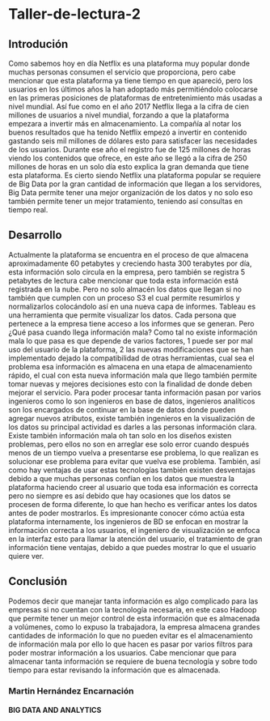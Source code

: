 # Taller-de-lectura-2

<h2> Introdución</h2>

Como sabemos hoy en día Netflix es una plataforma muy popular donde muchas personas consumen el servicio que proporciona, pero cabe mencionar que esta plataforma ya tiene tiempo en que apareció, pero los usuarios en los últimos años la han adoptado más permitiéndolo colocarse en las primeras posiciones de plataformas de entretenimiento más usadas a nivel mundial.  Así fue como en el año 2017 Netflix llega a la cifra de cien millones de usuarios a nivel mundial, forzando a que la plataforma empezara a invertir más en almacenamiento. La compañía al notar los buenos resultados que ha tenido Netflix empezó a invertir en contenido gastando seis mil millones de dólares esto para satisfacer las necesidades de los usuarios.  Durante ese año el registro fue de 125 millones de horas viendo los contenidos que ofrece, en este año se llegó a la cifra de 250 millones de horas en un solo día esto explica la gran demanda que tiene esta plataforma. 
Es cierto siendo Netflix una plataforma popular se requiere de Big Data por la gran cantidad de información que llegan a los servidores, Big Data permite tener una mejor organización de los datos y no solo eso también permite tener un mejor tratamiento, teniendo así consultas en tiempo real.

<h2>Desarrollo</h2>

Actualmente la plataforma se encuentra en el proceso de que almacena aproximadamente 60 petabytes y creciendo hasta 300 terabytes por día, esta información solo circula en la empresa, pero también se registra 5 petabytes de lectura cabe mencionar que toda esta información está registrada en la nube. Pero no solo almacén los datos que llegan si no también que cumplen con un proceso S3 el cual permite resumirlos y normalizarlos colocándolo así en una nueva capa de informes.  Tableau es una herramienta que permite visualizar los datos. Cada persona que pertenece a la empresa tiene acceso a los informes que se generan. Pero ¿Qué pasa cuando llega información mala? Como tal no existe información mala lo que pasa es que depende de varios factores, 1 puede ser por mal uso del usuario de la plataforma, 2 las nuevas modificaciones que se han implementado dejado la compatibilidad de otras herramientas, cual sea el problema esa información es almacena en una etapa de almacenamiento rápido, el cual con esta nueva información mala que llego también permite tomar nuevas y mejores decisiones esto con la finalidad de donde deben mejorar el servicio. 
Para poder procesar tanta información pasan por varios ingenieros como lo son ingenieros en base de datos, ingenieros analíticos son los encargados de continuar en la base de datos donde pueden agregar nuevos atributos, existe también ingenieros en la visualización de los datos su principal actividad es darles a las personas información clara. Existe también información mala oh tan solo en los diseños existen problemas, pero ellos no son en arreglar ese solo error cuando después menos de un tiempo vuelva a presentarse ese problema, lo que realizan es solucionar ese problema para evitar que vuelva ese problema. También, así como hay ventajas de usar estas tecnologías también existen desventajas debido a que muchas personas confían en los datos que muestra la plataforma haciendo creer al usuario que toda esa información es correcta pero no siempre es así debido que hay ocasiones que los datos se procesen de forma diferente, lo que han hecho es verificar antes los datos antes de poder mostrarlos.
Es impresionante conocer cómo actúa esta plataforma internamente, los ingenieros de BD se enfocan en mostrar la información correcta a los usuarios, el ingeniero de visualización se enfoca en la interfaz esto para llamar la atención del usuario, el tratamiento de gran información tiene ventajas, debido a que puedes mostrar lo que el usuario quiere ver.

<h2>Conclusión</h2>
Podemos decir que manejar tanta información es algo complicado para las empresas si no cuentan con la tecnología necesaria, en este caso Hadoop que permite tener un mejor control de esta información que es almacenada a volúmenes, como lo expuso la trabajadora, la empresa almacena grandes cantidades de información lo que no pueden evitar es el almacenamiento de información mala por ello lo que hacen es pasar por varios filtros para poder mostrar información a los usuarios. Cabe mencionar que para almacenar tanta información se requiere de buena tecnología y sobre todo tiempo para estar revisando la información que es almacenada.


<h3>Martin Hernández Encarnación</h3>
<h4>BIG DATA AND ANALYTICS</h4>
